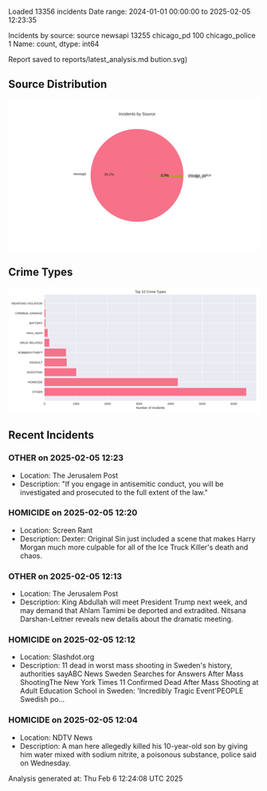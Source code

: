 
Loaded 13356 incidents
Date range: 2024-01-01 00:00:00 to 2025-02-05 12:23:35

Incidents by source:
source
newsapi           13255
chicago_pd          100
chicago_police        1
Name: count, dtype: int64

Report saved to reports/latest_analysis.md
bution.svg)

## Source Distribution
![Source Distribution](images/source_distribution.svg)

## Crime Types
![Crime Types](images/crime_types.svg)

## Recent Incidents

### OTHER on 2025-02-05 12:23
- Location: The Jerusalem Post
- Description: "If you engage in antisemitic conduct, you will be investigated and prosecuted to the full extent of the law."


### HOMICIDE on 2025-02-05 12:20
- Location: Screen Rant
- Description: Dexter: Original Sin just included a scene that makes Harry Morgan much more culpable for all of the Ice Truck Killer's death and chaos.


### OTHER on 2025-02-05 12:13
- Location: The Jerusalem Post
- Description: King Abdullah will meet President Trump next week, and may demand that Ahlam Tamimi be deported and extradited. Nitsana Darshan-Leitner reveals new details about the dramatic meeting.


### HOMICIDE on 2025-02-05 12:12
- Location: Slashdot.org
- Description: 11 dead in worst mass shooting in Sweden's history, authorities sayABC News Sweden Searches for Answers After Mass ShootingThe New York Times 11 Confirmed Dead After Mass Shooting at Adult Education School in Sweden: 'Incredibly Tragic Event'PEOPLE Swedish po…


### HOMICIDE on 2025-02-05 12:04
- Location: NDTV News
- Description: A man here allegedly killed his 10-year-old son by giving him water mixed with sodium nitrite, a poisonous substance, police said on Wednesday.

Analysis generated at: Thu Feb  6 12:24:08 UTC 2025
